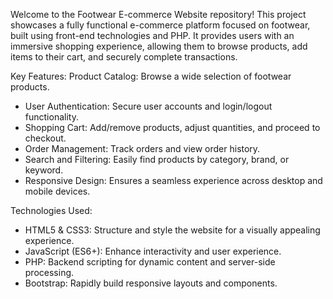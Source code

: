 Welcome to the Footwear E-commerce Website repository! This project showcases a fully functional e-commerce platform focused on footwear, built using front-end technologies and PHP. It provides users with an immersive shopping experience, allowing them to browse products, add items to their cart, and securely complete transactions.

Key Features:
Product Catalog: Browse a wide selection of footwear products.
- User Authentication: Secure user accounts and login/logout functionality.
- Shopping Cart: Add/remove products, adjust quantities, and proceed to checkout.
- Order Management: Track orders and view order history.
- Search and Filtering: Easily find products by category, brand, or keyword.
- Responsive Design: Ensures a seamless experience across desktop and mobile devices.

Technologies Used:
- HTML5 & CSS3: Structure and style the website for a visually appealing experience.
- JavaScript (ES6+): Enhance interactivity and user experience.
- PHP: Backend scripting for dynamic content and server-side processing.
- Bootstrap: Rapidly build responsive layouts and components.

